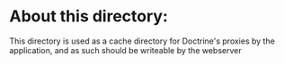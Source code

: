About this directory:
=====================

This directory is used as a cache directory for Doctrine's proxies
by the application, and as such should be writeable by the webserver
